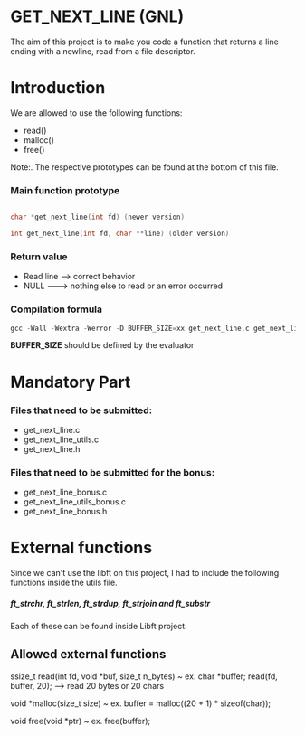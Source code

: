 # GET_NEXT_LINE (GNL)

The aim of this project is to make you code a function that returns a line
ending with a newline, read from a file descriptor.

# Introduction


We are allowed to use the following functions:
* read()
* malloc()
* free()

Note:. The respective prototypes can be found at the bottom of this file.

### Main function prototype

```c

char *get_next_line(int fd) (newer version)

int get_next_line(int fd, char **line) (older version)

```
### Return value

* Read line --> correct behavior
* NULL ---> nothing else to read or an error occurred


### Compilation formula

```c
gcc -Wall -Wextra -Werror -D BUFFER_SIZE=xx get_next_line.c get_next_line_utils.c
```

**BUFFER_SIZE** should be defined by the evaluator


# Mandatory Part

### Files that need to be submitted:

* get_next_line.c
* get_next_line_utils.c
* get_next_line.h

### Files that need to be submitted for the bonus:

* get_next_line_bonus.c
* get_next_line_utils_bonus.c
* get_next_line_bonus.h


# External functions 

Since we can't use the libft on this project, I had to include the following functions inside the utils file.

##### ft_strchr, ft_strlen, ft_strdup, ft_strjoin and ft_substr 

Each of these can be found inside Libft project.

## Allowed external functions

ssize_t read(int fd, void *buf, size_t n_bytes) 
~ ex. char *buffer; read(fd, buffer, 20); --> read 20 bytes or 20 chars

void  *malloc(size_t size) 
~ ex. buffer = malloc((20 + 1) * sizeof(char));

void free(void *ptr)
~ ex. free(buffer);

